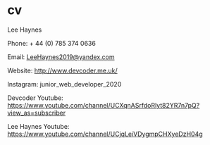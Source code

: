 # cv

Lee Haynes

Phone: + 44 (0) 785 374 0636

Email: LeeHaynes2019@yandex.com

Website: http://www.devcoder.me.uk/

Instagram: junior_web_developer_2020

Devcoder Youtube: https://www.youtube.com/channel/UCXqnASrfdoRlyt82YR7n7pQ?view_as=subscriber

Lee Haynes Youtube: https://www.youtube.com/channel/UCjqLeiVDygmpCHXyeDzH04g
